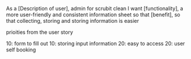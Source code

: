 As a [Description of user], admin for scrubit clean
I want [functionality], a more user-friendly and consistent information sheet
so that [benefit], so that collecting, storing and storing information is easier

prioities from the user story

10: form to fill out
10: storing input information
20: easy to access
20: user self booking

